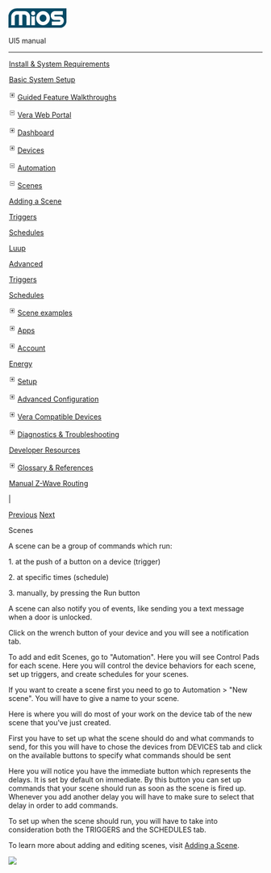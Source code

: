 ![](skins/mios/images/logo.png)

UI5 manual

  
---  
  
![](images/spacer.gif)[Install & System
Requirements](index.html#!docs5/installation_and_system_requirements_en_3Lite_all.md)

![](images/spacer.gif)[Basic System Setup ](index.html#!docs5/getting_started_en_3Lite_all.md)

![](skins/mios/images/plus.gif)[Guided Feature Walkthroughs
](features_en_3Lite_all.html)

![](skins/mios/images/minus.gif)[Vera Web
Portal](index.html#!docs5/web_portal_en_3Lite_all.md)

![](skins/mios/images/plus.gif)[Dashboard](index.html#!docs5/dashboard_en_3Lite_all.md)

![](skins/mios/images/plus.gif)[Devices](index.html#!docs5/devices_en_3Lite_all.md)

![](skins/mios/images/minus.gif)[Automation](index.html#!docs5/automation_en_3Lite_all.md)

![](skins/mios/images/minus.gif)[Scenes](index.html#!docs5/scenes_en_3Lite_all.md)

![](images/spacer.gif)[Adding a Scene](index.html#!docs5/adding_a_scene_en_3Lite_all.md)

![](images/spacer.gif)[Triggers](index.html#!docs5/triggers_en_3Lite_all.md)

![](images/spacer.gif)[Schedules](index.html#!docs5/schedules_en_3Lite_all.md)

![](images/spacer.gif)[Luup](index.html#!docs5/luup_en_3Lite_all.md)

![](images/spacer.gif)[Advanced](index.html#!docs5/scene_advanced_en_3Lite_all.md)

![](images/spacer.gif)[Triggers](index.html#!docs5/triggers_list_en_3Lite_all.md)

![](images/spacer.gif)[Schedules](index.html#!docs5/schedules_list_en_3Lite_all.md)

![](skins/mios/images/plus.gif)[Scene examples](index.html#!docs5/Scene_examples_en_3Lite_all.md)

![](skins/mios/images/plus.gif)[Apps](index.html#!docs5/apps_en_3Lite_all.md)

![](skins/mios/images/plus.gif)[Account](index.html#!docs5/account_en_3Lite_all.md)

![](images/spacer.gif)[Energy](index.html#!docs5/energy_en_3Lite_all.md)

![](skins/mios/images/plus.gif)[Setup](index.html#!docs5/setup_en_3Lite_all.md)

![](skins/mios/images/plus.gif)[Advanced
Configuration](index.html#!docs5/advanced_configuration_en_3Lite_all.md)

![](skins/mios/images/plus.gif)[Vera Compatible
Devices](index.html#!docs5/supported_hardware_en_3Lite_all.md)

![](skins/mios/images/plus.gif)[Diagnostics &
Troubleshooting](index.html#!docs5/troubleshooting_en_3Lite_all.md)

![](images/spacer.gif)[Developer Resources](index.html#!docs5/developers_en_3Lite_all.md)

![](skins/mios/images/plus.gif)[Glossary &
References](index.html#!docs5/reference_en_3Lite_all.md)

![](images/spacer.gif)[Manual Z-Wave Routing](index.html#!docs5/ManualRoute_en_3Lite_all.md)

|

[Previous](index.html#!docs5/automation_en_3Lite_all.md)
[Next](index.html#!docs5/adding_a_scene_en_3Lite_all.md)

Scenes

A scene can be a group of commands which run:

1\. at the push of a button on a device (trigger)

2\. at specific times (schedule)

3\. manually, by pressing the Run button

A scene can also notify you of events, like sending you a text message when a
door is unlocked.

Click on the wrench button of your device and you will see a notification tab.

  
To add and edit Scenes, go to "Automation". Here you will see Control Pads for
each scene. Here you will control the device behaviors for each scene, set up
triggers, and create schedules for your scenes.

If you want to create a scene first you need to go to Automation > "New
scene". You will have to give a name to your scene.

Here is where you will do most of your work on the device tab of the new scene
that you've just created.

First you have to set up what the scene should do and what commands to send,
for this you will have to chose the devices from DEVICES tab and click on the
available buttons to specify what commands should be sent

Here you will notice you have the immediate button which represents the
delays. It is set  by default on immediate. By this button you can set up
commands that your scene should run as soon as the scene is fired up. Whenever
you add another delay you will have to make sure to select that delay in order
to add commands.

To set up when the scene should run, you will have to take into consideration
both the TRIGGERS and the SCHEDULES tab.

  
To learn more about adding and editing scenes, visit [Adding a
Scene](index.html#!docs5/adding_a_scene_en_2_all.md).  
  
  
![](/images/mios/automation-scenes.png)

  

